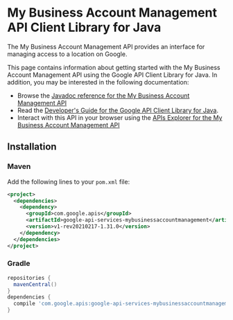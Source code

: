 # My Business Account Management API Client Library for Java

The My Business Account Management API provides an interface for managing access to a location on Google.

This page contains information about getting started with the My Business Account Management API
using the Google API Client Library for Java. In addition, you may be interested
in the following documentation:

* Browse the [Javadoc reference for the My Business Account Management API][javadoc]
* Read the [Developer's Guide for the Google API Client Library for Java][google-api-client].
* Interact with this API in your browser using the [APIs Explorer for the My Business Account Management API][api-explorer]

## Installation

### Maven

Add the following lines to your `pom.xml` file:

```xml
<project>
  <dependencies>
    <dependency>
      <groupId>com.google.apis</groupId>
      <artifactId>google-api-services-mybusinessaccountmanagement</artifactId>
      <version>v1-rev20210217-1.31.0</version>
    </dependency>
  </dependencies>
</project>
```

### Gradle

```gradle
repositories {
  mavenCentral()
}
dependencies {
  compile 'com.google.apis:google-api-services-mybusinessaccountmanagement:v1-rev20210217-1.31.0'
}
```

[javadoc]: https://googleapis.dev/java/google-api-services-mybusinessaccountmanagement/latest/index.html
[google-api-client]: https://github.com/googleapis/google-api-java-client/
[api-explorer]: https://developers.google.com/apis-explorer/#p/mybusinessaccountmanagement/v1/
